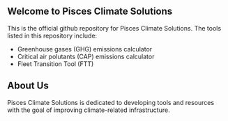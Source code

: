 ## Welcome to Pisces Climate Solutions

This is the official github repository for Pisces Climate Solutions. The tools listed in this repository include:
- Greenhouse gases (GHG) emissions calculator
- Critical air polutants (CAP) emissions calculator
- Fleet Transition Tool (FTT)

## About Us
Pisces Climate Solutions is dedicated to developing tools and resources with the goal of improving climate-related infrastructure.


<!--
**PiscesClimate/PiscesClimate** is a ✨ _special_ ✨ repository because its `README.md` (this file) appears on your GitHub profile.

Here are some ideas to get you started:

- 🔭 I’m currently working on ...
- 🌱 I’m currently learning ...
- 👯 I’m looking to collaborate on ...
- 🤔 I’m looking for help with ...
- 💬 Ask me about ...
- 📫 How to reach me: ...
- 😄 Pronouns: ...
- ⚡ Fun fact: ...
-->
